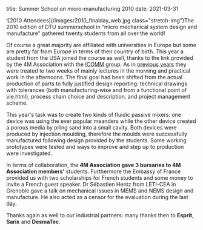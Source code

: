 title: Summer School on micro-manufacturing 2010
date: 2021-03-31

![2010 Attendees](/images/2010_finalday_web.jpg  class="stretch-img")The 2010 edition of DTU summerschool in “micro mechanical system design and manufacture” gathered twenty students from all over the world!
<!--break-->
Of course a great majority are affiliated with universities in Europe but some are pretty far from  Europe in terms of their country of birth. This year a student from the USA joined the course as well, thanks to the link provided by the 4M Association with the [ICOMM](/event/ICOMM-2011) group. As in [previous years](/event/4M-Summer-School) they were treated to two weeks of mainly lectures in the morning and practical work in the afternoons. The final goal had been shifted from the actual production of parts to fully justified design reporting: technical drawings with tolerances (both manufacturing-wise and from a functional point of vie.html), process chain choice and description, and project management scheme.  
  
This year's task was to create two kinds of fluidic passive mixers: one device was using the ever popular meanders while the other device created a porous media by piling sand into a small cavity. Both devices were produced by injection moulding, therefore the moulds were successfully manufactured following design provided by the students. Some working prototypes were tested and ways to improve and step up to production were investigated.  
  
In terms of collaboration, the **4M Association gave 3 bursaries to 4M Association members'** students. Furthermore the Embassy of France provided us with two scholarships for French students and some money to invite a French guest speaker. Dr Sébastien Hentz from LETI-CEA in Grenoble gave a talk on mechanical issues in MEMS and NEMS design and manufacture. He also acted as a censor for the evaluation during the last day.  
  
Thanks again as well to our industrial partners: many thanks then to **Esprit**, **Sarix** and **DesmaTec**.